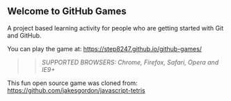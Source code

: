 ## Welcome to GitHub Games

A project based learning activity for people who are getting started with Git and GitHub.

You can play the game at: https://step8247.github.io/github-games/

>> _*SUPPORTED BROWSERS*: Chrome, Firefox, Safari, Opera and IE9+_

This fun open source game was cloned from: https://github.com/jakesgordon/javascript-tetris
